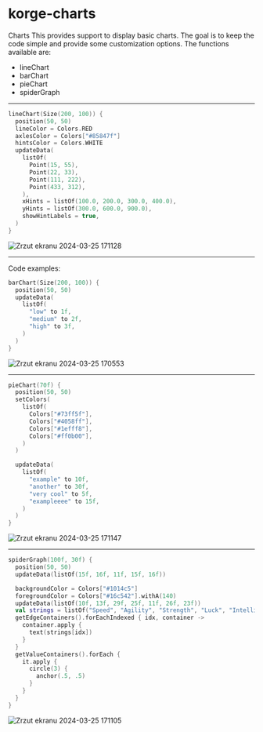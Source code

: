 # korge-charts

Charts
This provides support to display basic charts. The goal is to keep the code simple and provide some customization options.
The functions available are:
- lineChart
- barChart
- pieChart
- spiderGraph

---
```kotlin
lineChart(Size(200, 100)) {
  position(50, 50)
  lineColor = Colors.RED
  axlesColor = Colors["#85847f"]
  hintsColor = Colors.WHITE
  updateData(
    listOf(
      Point(15, 55),
      Point(22, 33),
      Point(111, 222),
      Point(433, 312),
    ),
    xHints = listOf(100.0, 200.0, 300.0, 400.0),
    yHints = listOf(300.0, 600.0, 900.0),
    showHintLabels = true,
  )
}
```
![Zrzut ekranu 2024-03-25 171128](https://github.com/korlibs/korge-charts/assets/33195725/816eda3a-0824-4716-9ad8-993950b1e7db)

---

Code examples:
```kotlin
barChart(Size(200, 100)) {
  position(50, 50)
  updateData(
    listOf(
      "low" to 1f,
      "medium" to 2f,
      "high" to 3f,
    )
  )
}
```   
![Zrzut ekranu 2024-03-25 170553](https://github.com/korlibs/korge-charts/assets/33195725/4ad8d73d-48c3-418b-8c08-1f63018a411e)

---

```kotlin
pieChart(70f) {
  position(50, 50)
  setColors(
    listOf(
      Colors["#73ff5f"],
      Colors["#4058ff"],
      Colors["#1efff8"],
      Colors["#ff0b00"],
    )
  )

  updateData(
    listOf(
      "example" to 10f,
      "another" to 30f,
      "very cool" to 5f,
      "exampleeee" to 15f,
    )
  )
}
```   
![Zrzut ekranu 2024-03-25 171147](https://github.com/korlibs/korge-charts/assets/33195725/b2d3e644-d1dd-4929-a62e-7956b14448e9)

---


```kotlin
spiderGraph(100f, 30f) {
  position(50, 50)
  updateData(listOf(15f, 16f, 11f, 15f, 16f))

  backgroundColor = Colors["#1014c5"]
  foregroundColor = Colors["#16c542"].withA(140)
  updateData(listOf(10f, 13f, 29f, 25f, 11f, 26f, 23f))
  val strings = listOf("Speed", "Agility", "Strength", "Luck", "Intelligence", "Wisdom", "Charm")
  getEdgeContainers().forEachIndexed { idx, container ->
    container.apply {
      text(strings[idx])
    }
  }
  getValueContainers().forEach {
    it.apply {
      circle(3) {
        anchor(.5, .5)
      }
    }
  }
}
```   
![Zrzut ekranu 2024-03-25 171105](https://github.com/korlibs/korge-charts/assets/33195725/278a09af-908f-4a4b-821f-322eba510aa4)

